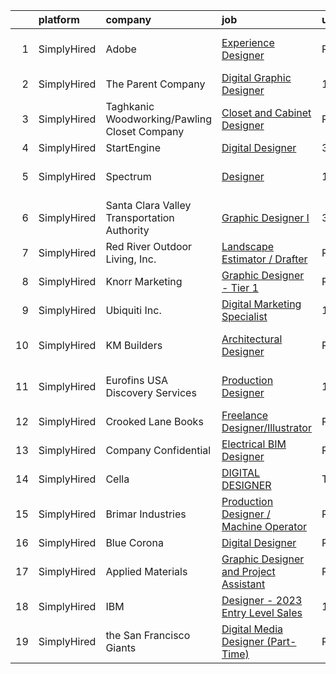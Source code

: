 

|    | platform    | company                                      | job                                                                                                                                                 | update_time   | location                |
|---:|:------------|:---------------------------------------------|:----------------------------------------------------------------------------------------------------------------------------------------------------|:--------------|:------------------------|
|  1 | SimplyHired | Adobe                                        | [Experience Designer](https://www.simplyhired.com/job/C1IYer3Ki3_uUAOFdRR3WtCWSepaOP4UJ6AHLwBNJjvdi8AbjOdWaw?q=digital+designer)                    | Recently      | San Francisco, CA       |
|  2 | SimplyHired | The Parent Company                           | [Digital Graphic Designer](https://www.simplyhired.com/job/fckBAbX63A84PoCfdCK17EwJWt7fpUHHAFQrxmVOaTt3nRbw2190PQ?q=digital+designer)               | 1d            | San Jose, CA            |
|  3 | SimplyHired | Taghkanic Woodworking/Pawling Closet Company | [Closet and Cabinet Designer](https://www.simplyhired.com/job/hz0odY_byYF-uZ1MVs79vWXh01bJFgR9D5-8nHIfxaEJCjn4gHwRpQ?q=digital+designer)            | Recently      | Pawling, NY             |
|  4 | SimplyHired | StartEngine                                  | [Digital Designer](https://www.simplyhired.com/job/YnZJoUwXdzUdCSCoR_sHhMpX1oLdb_0Z6qfjlrEOzElzR8qSUzyxgg?q=digital+designer)                       | 3d            | Remote                  |
|  5 | SimplyHired | Spectrum                                     | [Designer](https://www.simplyhired.com/job/eHjeJH9vdXBNFFC9FaEyS0YOSKyAToZbXbQLfdUlryDTMDNjptwrGA?q=digital+designer)                               | 11d           | Cleveland Heights, OH   |
|  6 | SimplyHired | Santa Clara Valley Transportation Authority  | [Graphic Designer I](https://www.simplyhired.com/job/wrHZIbeL1LkUJj_-I7ixd-NpPkSwyRJIMUAf0Tk66DR1PP_sBDNdLA?q=digital+designer)                     | 3d            | San Jose, CA            |
|  7 | SimplyHired | Red River Outdoor Living, Inc.               | [Landscape Estimator / Drafter](https://www.simplyhired.com/job/3FZw0I5Vdng0MfFrDbPuDx0Wby4ciLDRv9D1qafryf1OcAxpYxsqfQ?q=digital+designer)          | Recently      | Paris, TX               |
|  8 | SimplyHired | Knorr Marketing                              | [Graphic Designer - Tier 1](https://www.simplyhired.com/job/M9gR1VjhZqT10Jee_z6Q5pCnDgkHAUgJ50L1vcBv39RHKPiwKRDH5w?q=digital+designer)              | Recently      | Traverse City, MI       |
|  9 | SimplyHired | Ubiquiti Inc.                                | [Digital Marketing Specialist](https://www.simplyhired.com/job/2cBqTb8Lq2GdJaRBKLHFof6T3U2Xk4SrWOKvZEP5iTMlA7TDLPgqpg?q=digital+designer)           | 10d           | Portland, OR            |
| 10 | SimplyHired | KM Builders                                  | [Architectural Designer](https://www.simplyhired.com/job/4IewK3FDhUvj5AFPh3dquvJKapkpM5lq-mvch3M-L-_raO5eV3EvDw?q=digital+designer)                 | Recently      | San Antonio, TX         |
| 11 | SimplyHired | Eurofins USA Discovery Services              | [Production Designer](https://www.simplyhired.com/job/tJdmStON5I-PqHoN4cYz6Zzgt99BZqevHfU3hs5UCNLtZmii2vU3Jg?q=digital+designer)                    | 11d           | Fremont, CA +1 location |
| 12 | SimplyHired | Crooked Lane Books                           | [Freelance Designer/Illustrator](https://www.simplyhired.com/job/UhExaaYu1t4V71-D418Rl8bP7ITf3P-8-IaObyNXzN5HjI7MoCcq4w?q=digital+designer)         | Recently      | Remote                  |
| 13 | SimplyHired | Company Confidential                         | [Electrical BIM Designer](https://www.simplyhired.com/job/j5UuVk9gArLWW5uOKUmYhtIEcuKY8LdbjITaL2ssEcK4YCuYHyqzzw?q=digital+designer)                | Recently      | Cleveland, OH           |
| 14 | SimplyHired | Cella                                        | [DIGITAL DESIGNER](https://www.simplyhired.com/job/8SXFcZJ23xRGTcyHDUisxbDwMzNUJ-AHuBn-Ote3eDjLzcqMs9yauQ?q=digital+designer)                       | Today         | Remote                  |
| 15 | SimplyHired | Brimar Industries                            | [Production Designer / Machine Operator](https://www.simplyhired.com/job/Pvxyi10ceyATwfSr_A1kCaUuDeDVesDRXxd0qXTJS9ixnN1kjQu2FQ?q=digital+designer) | Recently      | Garfield, NJ            |
| 16 | SimplyHired | Blue Corona                                  | [Digital Designer](https://www.simplyhired.com/job/U2UeyiUguFQrNgtOxsMxvhlBUUBQJrh3heVfCNoQhWOYZsn7Rk7xPQ?q=digital+designer)                       | Recently      | Remote                  |
| 17 | SimplyHired | Applied Materials                            | [Graphic Designer and Project Assistant](https://www.simplyhired.com/job/PFQ2356EMJv84YX-CQTa0K9DfNvBMh2YjJzdo3v-kpFd5LZ1txxxcA?q=digital+designer) | Recently      | Santa Clara, CA         |
| 18 | SimplyHired | IBM                                          | [Designer - 2023 Entry Level Sales](https://www.simplyhired.com/job/VCcPUBEiV9GUBfH2WHONW9Koe-D8GLZ-TaUe8Po3OXTgLfWN9YgyPw?q=digital+designer)      | 1d            | New York, NY            |
| 19 | SimplyHired | the San Francisco Giants                     | [Digital Media Designer (Part-Time)](https://www.simplyhired.com/job/u1x8xD8jomyt-_w8VbLOklo4nvLBAHOhz699Wz9XQ_BubsDuBqeP8w?q=digital+designer)     | Recently      | San Francisco, CA       |